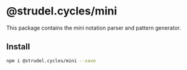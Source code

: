 # @strudel.cycles/mini

This package contains the mini notation parser and pattern generator.

## Install

```sh
npm i @strudel.cycles/mini --save
```
